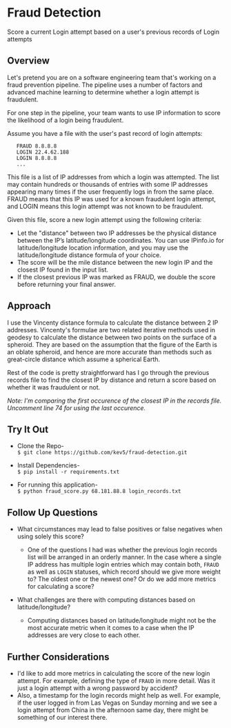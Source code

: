 # Fraud Detection
Score a current Login attempt based on a user's previous records of Login attempts

## Overview

Let's pretend you are on a software engineering team that's working on a fraud prevention pipeline. The pipeline uses a number of factors and advanced machine learning to determine whether a login attempt is fraudulent. 

For one step in the pipeline, your team wants to use IP information to score the likelihood of a login being fraudulent. 

Assume you have a file with the user's past record of login attempts: 
```
   FRAUD 8.8.8.8  
   LOGIN 22.4.62.188  
   LOGIN 8.8.8.8
   ... 
```
This file is a list of IP addresses from which a login was attempted.  The list may contain hundreds or thousands of entries with some IP addresses appearing many times if the user frequently logs in from the same place.  FRAUD means that this IP was used for a known fraudulent login attempt, and LOGIN means this login attempt was not known to be fraudulent.   

Given this file, score a new login attempt using the following criteria: 
* Let the "distance" between two IP addresses be the physical distance between the IP’s latitude/longitude coordinates. You can use IPinfo.io for latitude/longitude location information, and you may use the latitude/longitude distance formula of your choice. 
* The score will be the mile distance between the new login IP and the closest IP found in the input list. 
* If the closest previous IP was marked as FRAUD, we double the score before returning your final answer.

## Approach

I use the Vincenty distance formula to calculate the distance between 2 IP addresses. Vincenty's formulae are two related iterative methods used in geodesy to calculate the distance between two points on the surface of a spheroid. They are based on the assumption that the figure of the Earth is an oblate spheroid, and hence are more accurate than methods such as great-circle distance which assume a spherical Earth.

Rest of the code is pretty straightforward has I go through the previous records file to find the closest IP by distance and return a score based on whether it was fraudulent or not.

*Note: I'm comparing the first occurence of the closest IP in the records file. Uncomment line 74 for using the last occurence.*

## Try It Out

* Clone the Repo-  
`$ git clone https://github.com/kev5/fraud-detection.git`

* Install Dependencies-  
`$ pip install -r requirements.txt`

* For running this application-  
`$ python fraud_score.py 68.181.88.8 login_records.txt`

## Follow Up Questions

* What circumstances may lead to false positives or false negatives when using solely this score?  

   - One of the questions I had was whether the previous login records list will be arranged in an orderly manner. In the case where a single IP address has multiple login entries which may contain both, `FRAUD` as well as `LOGIN` statuses, which record should we give more weight to? The oldest one or the newest one? Or do we add more metrics for calculating a score?

* What challenges are there with computing distances based on latitude/longitude?  

   - Computing distances based on latitude/longitude might not be the most accurate metric when it comes to a case when the IP addresses are very close to each other.

## Further Considerations

* I'd like to add more metrics in calculating the score of the new login attempt. For example, defining the type of `FRAUD` in more detail. Was it just a login attempt with a wrong password by accident?
* Also, a timestamp for the login records might help as well. For example, if the user logged in from Las Vegas on Sunday morning and we see a login attempt from China in the afternoon same day, there might be something of our interest there.
